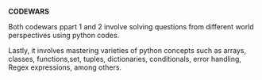**CODEWARS**

Both codewars ppart 1 and 2 involve solving questions from different world perspectives using python codes. 

Lastly, it involves mastering varieties of python concepts such as arrays, classes, functions,set, tuples, dictionaries, conditionals, error handling, Regex expressions, among others.
